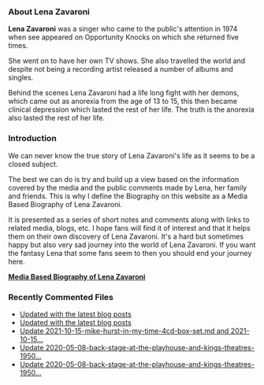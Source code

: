 ### About Lena Zavaroni

<p><strong>Lena Zavaroni</strong> was a singer who came to the public's attention in 1974 when see appeared on Opportunity Knocks on which she returned five times.</p>

<p>She went on to have her own TV shows. She also travelled the world and despite not being a recording artist released a number of albums and singles.</p>

<p>Behind the scenes Lena Zavaroni had a life long fight with her demons, which came out as anorexia from the age of 13 to 15, this then became clinical depression which lasted the rest of her life. The truth is the anorexia also lasted the rest of her life.</p>

### Introduction

<p>We can never know the true story of Lena Zavaroni's life as it seems to be a closed subject.</p>

<p>The best we can do is try and build up a view based on the information covered by the media and the public comments made by Lena, her family and friends. This is why I define the Biography on this website as a Media Based Biography of Lena Zavaroni.</p>

<p>It is presented as a series of short notes and comments along with links to related media, blogs, etc. I hope fans will find it of interest and that it helps them on their own discovery of Lena Zavaroni. It's a hard but sometimes happy but also very sad journey into the world of Lena Zavaroni. If you want the fantasy Lena that some fans seem to then you should end your journey here.</p>

<a href="https://fanzoflenazavaroni.github.io/biography/lena-zavaroni/"><strong>Media Based Biography of Lena Zavaroni</strong></a>

### Recently Commented Files

<!-- BLOG-POST-LIST:START -->
- [Updated with the latest blog posts](https://github.com/FanzOfLenaZavaroni/fanzoflenazavaroni.github.io/commit/13db8dc3df6aa009016f7c9f0da5ac9e7df7a49c)
- [Updated with the latest blog posts](https://github.com/FanzOfLenaZavaroni/fanzoflenazavaroni.github.io/commit/4e3eae0795ddd104b1fbc69ca1a0c7cdb2d7fd52)
- [Update 2021-10-15-mike-hurst-in-my-time-4cd-box-set.md and 2021-10-15…](https://github.com/FanzOfLenaZavaroni/fanzoflenazavaroni.github.io/commit/56158c9e2d752a78db6f38acba5d8716ce53d47c)
- [Update 2020-05-08-back-stage-at-the-playhouse-and-kings-theatres-1950…](https://github.com/FanzOfLenaZavaroni/fanzoflenazavaroni.github.io/commit/ae624e1300317644b6e505166447986558207c0a)
- [Update 2020-05-08-back-stage-at-the-playhouse-and-kings-theatres-1950…](https://github.com/FanzOfLenaZavaroni/fanzoflenazavaroni.github.io/commit/2f2b7e13a32f07dd2bf8cf809eb4668e07f62f28)
<!-- BLOG-POST-LIST:END -->
